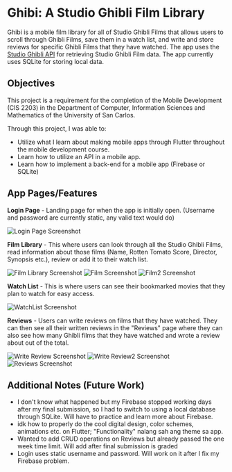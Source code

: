 # Ghibi: A Studio Ghibli Film Library

Ghibi is a mobile film library for all of Studio Ghibli Films that allows users to scroll through Ghibli Films, save them in a watch list, and write and store reviews for specific Ghibli Films that they have watched.
The app uses the [Studio Ghibli API](https://ghibliapi.herokuapp.com/) for retrieving Studio Ghibli Film data.
The app currently uses SQLite for storing local data.

## Objectives
This project is a requirement for the completion of the Mobile Development (CIS 2203) in the Department of Computer, Information Sciences and Mathematics of the University of San Carlos.

Through this project, I was able to:
- Utilize what I learn about making mobile apps through Flutter throughout the mobile development course.
- Learn how to utilize an API in a mobile app.
- Learn how to implement a back-end for a mobile app (Firebase or SQLite)

## App Pages/Features
__Login Page__ - Landing page for when the app is initially open. (Username and password are currently static, any valid text would do)

![Login Page Screenshot](https://github.com/j-Tinga/Ghibli-Film-Reviewer/blob/main/Ghibi%20Screenshots/Login.JPG?raw=true)

__Film Library__  - This where users can look through all the Studio Ghibli Films, read information about those films (Name,  Rotten Tomato Score, Director, Synopsis etc.), review or add it to their watch list.

![Film Library Screenshot](https://github.com/j-Tinga/Ghibli-Film-Reviewer/blob/main/Ghibi%20Screenshots/FilmLibrary.JPG?raw=true)
![Film Screenshot](https://github.com/j-Tinga/Ghibli-Film-Reviewer/blob/main/Ghibi%20Screenshots/FilmPage.JPG?raw=true)
![Film2 Screenshot](https://github.com/j-Tinga/Ghibli-Film-Reviewer/blob/main/Ghibi%20Screenshots/FilmPage2.JPG?raw=true)

__Watch List__ - This is where users can see their bookmarked movies that they plan to watch for easy access.

![WatchList Screenshot](https://github.com/j-Tinga/Ghibli-Film-Reviewer/blob/main/Ghibi%20Screenshots/WatchList.JPG?raw=true)

__Reviews__ - Users can write reviews on films that they have watched. They can then see all their written reviews in the "Reviews" page where they can also see how many Ghibli films that they have watched and wrote a review about out of the total.

![Write Review Screenshot](https://github.com/j-Tinga/Ghibli-Film-Reviewer/blob/main/Ghibi%20Screenshots/WriteReviewPage.JPG?raw=true)
![Write Review2 Screenshot](https://github.com/j-Tinga/Ghibli-Film-Reviewer/blob/main/Ghibi%20Screenshots/WriteReviewPage2.JPG?raw=true)
![Reviews Screenshot](https://github.com/j-Tinga/Ghibli-Film-Reviewer/blob/main/Ghibi%20Screenshots/ReviewPage.JPG?raw=true)

## Additional Notes (Future Work)
- I don't know what happened but my Firebase stopped working days after my final submission, so I had to switch to using a local database through SQLite. Will have to practice and learn more about Firebase.
- idk how to properly do the cool digital design, color schemes, animations etc. on Flutter; "Functionality" nalang sah ang theme sa app. 
- Wanted to add CRUD operations on Reviews but already passed the one week time limit. Will add after final submission is graded
- Login uses static username and password. Will work on it after I fix my Firebase problem.
